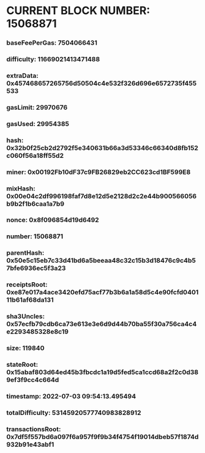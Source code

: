 # CURRENT BLOCK NUMBER: 15068871

### baseFeePerGas: 7504066431
### difficulty: 11669021413471488
### extraData: 0x457468657265756d50504c4e532f326d696e6572735f455533
### gasLimit: 29970676
### gasUsed: 29954385
### hash: 0x32b0f25cb2d2792f5e340631b66a3d53346c66340d8fb152c060f56a18ff55d2
### miner: 0x00192Fb10dF37c9FB26829eb2CC623cd1BF599E8
### mixHash: 0x00e04c2df996198faf7d8e12d5e2128d2c2e44b900566056b9b2f1b6caa1a7b9
### nonce: 0x8f096854d19d6492
### number: 15068871
### parentHash: 0x50e5c15eb7c33d41bd6a5beeaa48c32c15b3d18476c9c4b57bfe6936ec5f3a23
### receiptsRoot: 0xe87e017a4ace3420efd75acf77b3b6a1a58d5c4e90fcfd040111b61af68da131
### sha3Uncles: 0x57ecfb79cdb6ca73e613e3e6d9d44b70ba55f30a756ca4c4e2293485328e8c19
### size: 119840
### stateRoot: 0x15abaf803d64ed45b3fbcdc1a19d5fed5ca1ccd68a2f2c0d389ef3f9cc4c664d
### timestamp: 2022-07-03 09:54:13.495494
### totalDifficulty: 53145920577740983828912
### transactionsRoot: 0x7df5f557bd6a097f6a957f9f9b34f4754f19014dbeb57f1874d932b91e43abf1
